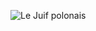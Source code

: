 ![Le Juif polonais](https://upload.wikimedia.org/wikipedia/commons/thumb/2/27/Trimeresurus_albolabris%2C_White-lipped_pit_viper_%28female%29_-_Kaeng_Krachan_National_Park_%2827493423545%29.jpg/450px-Trimeresurus_albolabris%2C_White-lipped_pit_viper_%28female%29_-_Kaeng_Krachan_National_Park_%2827493423545%29.jpg)
